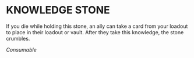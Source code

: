 ﻿# KNOWLEDGE STONE

If you die while holding this stone, an ally can take a card from your loadout to place in their loadout or vault. After they take this knowledge, the stone crumbles.

*Consumable*
